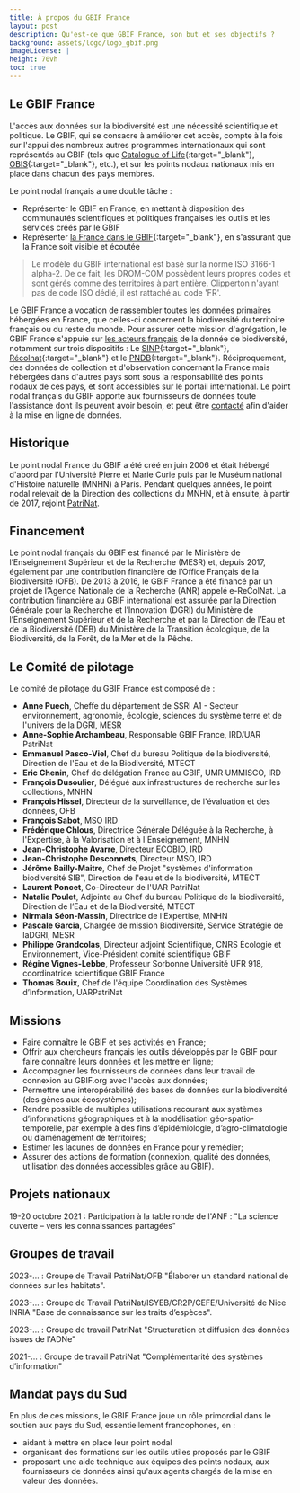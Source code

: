 ```yaml
---
title: À propos du GBIF France
layout: post
description: Qu'est-ce que GBIF France, son but et ses objectifs ?
background: assets/logo/logo_gbif.png
imageLicense: |
height: 70vh
toc: true
---
```

<style> .feature-img img {background-color: white; object-fit: contain }> </style>

## Le GBIF France
L'accès aux données sur la biodiversité est une nécessité scientifique et politique. Le GBIF, qui se consacre à améliorer cet accès, compte à la fois sur l'appui des nombreux autres programmes internationaux qui sont représentés au GBIF (tels que [Catalogue of Life](https://www.catalogueoflife.org/){:target="_blank"}, [OBIS](https://obis.org/){:target="_blank"}, etc.), et sur les points nodaux nationaux mis en place dans chacun des pays membres.

Le point nodal français a une double tâche :
 - Représenter le GBIF en France, en mettant à disposition des communautés scientifiques et politiques françaises les outils et les services créés par le GBIF
 - Représenter [la France dans le GBIF](https://www.gbif.org/country/FR/summary){:target="_blank"}, en s'assurant que la France soit visible et écoutée

 > Le modèle du GBIF international est basé sur la norme ISO 3166-1 alpha-2. De ce fait, les DROM-COM possèdent leurs propres codes et sont gérés comme des territoires à part entière. Clipperton n'ayant pas de code ISO dédié, il est rattaché au code 'FR'.
 
  Le GBIF France a vocation de rassembler toutes les données primaires hébergées en France, que celles-ci concernent la biodiversité du territoire français ou du reste du monde. Pour assurer cette mission d'agrégation, le GBIF France s'appuie sur [les acteurs français](../../partage_valorisation/entrepots-catalogues) de la donnée de biodiversité, notamment  sur trois dispositifs : Le [SINP](https://inpn.mnhn.fr/informations/sinp/presentation){:target="_blank"}, [Récolnat](https://recolnat.fr/fr){:target="_blank"} et le [PNDB](https://www.pndb.fr/fr/){:target="_blank"}. Réciproquement, des données de collection et d'observation concernant la France mais hébergées dans d'autres pays sont sous la responsabilité des points nodaux de ces pays, et sont accessibles sur le portail international.  Le point nodal français du GBIF apporte aux fournisseurs de données toute l'assistance dont ils peuvent avoir besoin, et peut être [contacté](mailto:gbif@gbif.fr) afin d'aider à la mise en ligne de données. 
 
## Historique

Le point nodal France du GBIF a été créé en juin 2006 et était hébergé d'abord par l'Université Pierre et Marie Curie puis par le Muséum national d'Histoire naturelle (MNHN) à Paris. Pendant quelques années, le point nodal relevait de la Direction des collections du MNHN, et à ensuite, à partir de 2017, rejoint [PatriNat](/../../a_propos/patrinat).

## Financement
Le point nodal français du GBIF est financé par le Ministère de l’Enseignement Supérieur et de la Recherche (MESR) et, depuis 2017, également par une contribution financière de l’Office Français de la Biodiversité (OFB). De 2013 à 2016, le GBIF France a été financé par un projet de l’Agence Nationale de la Recherche (ANR) appelé e-ReColNat.
La contribution financière au GBIF international est assurée par la Direction Générale pour la Recherche et l’Innovation (DGRI) du Ministère de l’Enseignement Supérieur et de la Recherche et par la Direction de l’Eau et de la Biodiversité (DEB) du Ministère de la Transition écologique, de la Biodiversité, de la Forêt, de la Mer et de la Pêche.

## Le Comité de pilotage

Le comité de pilotage du GBIF France est composé de :

- **Anne Puech**, Cheffe du département de SSRI A1 - Secteur environnement, agronomie, écologie, sciences du système terre et de l'univers de la DGRI, MESR
- **Anne-Sophie Archambeau**, Responsable GBIF France, IRD/UAR PatriNat
- **Emmanuel Pasco-Viel**, Chef du bureau Politique de la biodiversité, Direction de l'Eau et de la Biodiversité, MTECT
- **Eric Chenin**, Chef de délégation France au GBIF, UMR UMMISCO, IRD
- **François Dusoulier**, Délégué aux infrastructures de recherche sur les collections, MNHN 
- **François Hissel**, Directeur de la surveillance, de l'évaluation et des données, OFB
- **François Sabot**, MSO IRD
- **Frédérique Chlous**, Directrice Générale Déléguée à la Recherche, à l'Expertise, à la Valorisation et à l'Enseignement, MNHN
- **Jean-Christophe Avarre**, Directeur ECOBIO, IRD
- **Jean-Christophe Desconnets**, Directeur MSO, IRD
- **Jérôme Bailly-Maitre**, Chef de Projet "systèmes d'information biodiversité SIB", Direction de l'eau et de la biodiversité, MTECT
- **Laurent Poncet**, Co-Directeur de l'UAR PatriNat
- **Natalie Poulet**, Adjointe au Chef du bureau Politique de la biodiversité, Direction de l’Eau et de la Biodiversité, MTECT
- **Nirmala Séon-Massin**, Directrice de l’Expertise, MNHN
- **Pascale Garcia**, Chargée de mission Biodiversité, Service Stratégie de laDGRI, MESR
- **Philippe Grandcolas**, Directeur adjoint Scientifique, CNRS Écologie et Environnement, Vice-Président comité scientifique GBIF
- **Régine Vignes-Lebbe**, Professeur Sorbonne Université UFR 918, coordinatrice scientifique GBIF France
- **Thomas Bouix**, Chef de l'équipe Coordination des Systèmes d’Information, UARPatriNat

## Missions
- Faire connaître le GBIF et ses activités en France;
- Offrir aux chercheurs français les outils développés par le GBIF pour faire connaître leurs données et les mettre en ligne;
- Accompagner les fournisseurs de données dans leur travail de connexion au GBIF.org avec l'accès aux données;
- Permettre une interopérabilité des bases de données sur la biodiversité (des gènes aux écosystèmes);
- Rendre possible de multiples utilisations recourant aux systèmes d’informations géographiques et à la modélisation géo-spatio-temporelle, par exemple à des fins d’épidémiologie, d’agro-climatologie ou d’aménagement de territoires;
- Estimer les lacunes de données en France pour y remédier;
- Assurer des actions de formation (connexion, qualité des données, utilisation des données accessibles grâce au GBIF).

## Projets nationaux

19-20 octobre 2021 : Participation à la table ronde de l'ANF : "La science ouverte – vers les connaissances partagées"

## Groupes de travail

2023-... : Groupe de Travail PatriNat/OFB "Élaborer un standard national de données sur les habitats".

2023-... : Groupe de Travail PatriNat/ISYEB/CR2P/CEFE/Université de Nice INRIA "Base de connaissance sur les traits d’espèces".

2023-... : Groupe de travail PatriNat "Structuration et diffusion des données issues de l'ADNe"

2021-... :  Groupe de travail PatriNat "Complémentarité des systèmes d’information" 


## Mandat pays du Sud
En plus de ces missions, le GBIF France joue un rôle primordial dans le soutien aux pays du Sud, essentiellement francophones, en :
- aidant à mettre en place leur point nodal
- organisant des formations sur les outils utiles proposés par le GBIF
- proposant une aide technique aux équipes des points nodaux, aux fournisseurs de données ainsi qu'aux agents chargés de la mise en valeur des données.
